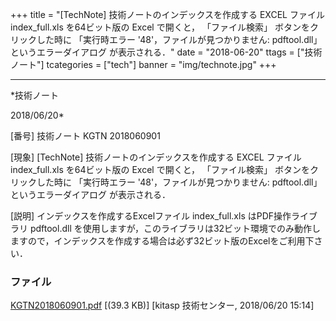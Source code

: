 ﻿+++
title = "[TechNote] 技術ノートのインデックスを作成する EXCEL ファイル index_full.xls を64ビット版の Excel で開くと， 「ファイル検索」 ボタンをクリックした時に 「実行時エラー '48'，ファイルが見つかりません: pdftool.dll」 というエラーダイアログ が表示される．"
date = "2018-06-20"
ttags = ["技術ノート"]
tcategories = ["tech"]
banner = "img/technote.jpg"
+++

-----------------------------------------------------------------------------------------------------------------------------

*技術ノート

2018/06/20*


[番号]
技術ノート KGTN 2018060901

[現象]
[TechNote] 技術ノートのインデックスを作成する EXCEL ファイル
index_full.xls を64ビット版の Excel で開くと， 「ファイル検索」
ボタンをクリックした時に 「実行時エラー '48'，ファイルが見つかりません:
pdftool.dll」 というエラーダイアログ が表示される．

[説明]
インデックスを作成するExcelファイル index_full.xls はPDF操作ライブラリ
pdftool.dll
を使用しますが，このライブラリは32ビット環境でのみ動作しますので，インデックスを作成する場合は必ず32ビット版のExcelをご利用下さい．


### ファイル

 
 


[KGTN2018060901.pdf](http://techreport.kitasp.net/attachments/download/4065/KGTN2018060901.pdf)
 [(39.3 KB)] [kitasp 技術センター, 2018/06/20
15:14]


 


 

